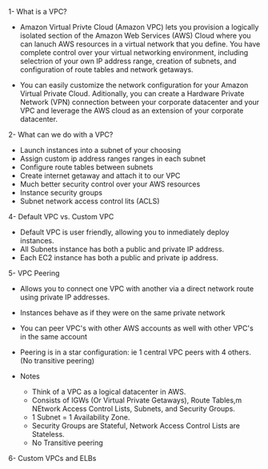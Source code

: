 1- What is a VPC?

- Amazon Virtual Privte Cloud (Amazon VPC) lets you provision a logically isolated section of the Amazon Web Services (AWS) Cloud where you can lanuch AWS resources in a virtual network that you define. You have complete control over your virtual networking environment, including selectrion of your own IP address range, creation of subnets, and configuration of route tables and network getaways.

- You can easily customize the network configuration for your Amazon Virtual Private Cloud. Aditionally, you can create a Hardware Private Network (VPN) connection between your corporate datacenter and your VPC and leverage the AWS cloud as an extension of your corporate datacenter.

2- What can we do with a VPC?

- Launch instances into a subnet of your choosing
- Assign custom ip address ranges ranges in each subnet
- Configure route tables between subnets
- Create internet getaway and attach it to our VPC
- Much better security control over your AWS resources
- Instance security groups
- Subnet network access control lits (ACLS)

4- Default VPC vs. Custom VPC

- Default VPC is user friendly, allowing you to inmediately deploy instances.
- All Subnets instance has both a public and private IP address.
- Each EC2 instance has both a public and private ip address.

5- VPC Peering

- Allows you to connect one VPC with another via a direct network route using private IP addresses.
- Instances behave as if they were on the same private network
- You can peer VPC's with other AWS accounts as well with other VPC's in the same account
- Peering is in a star configuration: ie 1 central VPC peers with 4 others. (No transitive peering)

- Notes
    - Think of a VPC as a logical datacenter in AWS.
    - Consists of IGWs (Or Virtual Private Getaways), Route Tables,m NEtwork Access Control Lists, Subnets, and Security Groups.
    - 1 Subnet = 1 Availability Zone.
    - Security Groups are Stateful, Network Access Control Lists are Stateless.
    - No Transitive peering

6- Custom VPCs and ELBs 
